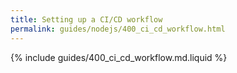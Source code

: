 ```yaml
---
title: Setting up a CI/CD workflow
permalink: guides/nodejs/400_ci_cd_workflow.html
---
```


{% include guides/400_ci_cd_workflow.md.liquid %}
